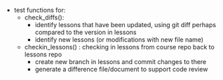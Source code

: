 * test functions for:
    * check_diffs(): 
        * identify lessons that have been updated, using git diff perhaps compared to the version in lessons
        * identify new lessons (or modifications with new file name)
    * checkin_lessons() : checking in lessons from course repo back to lessons repo
        * create new branch in lessons and commit changes to there
        * generate a difference file/document to support code review

